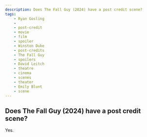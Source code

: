 ```yaml
---
description: Does The Fall Guy (2024) have a post credit scene?
tags: 
    - Ryan Gosling
    - 
    - post-credit
    - movie
    - film
    - spoiler
    - Winston Duke
    - post-credits
    - The Fall Guy
    - spoilers
    - David Leitch
    - theatre
    - cinema
    - scenes
    - theater
    - Emily Blunt
    - scene
---
```


## Does The Fall Guy (2024) have a post credit scene?

Yes.
